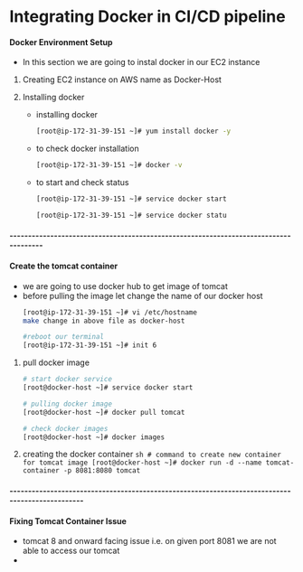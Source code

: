 # Integrating Docker in CI/CD pipeline
   #### Docker Environment Setup
   - In this section we are going to instal docker in our EC2 instance
   
   1. Creating EC2 instance on AWS name as Docker-Host
   
   2. Installing docker 
      - installing docker
        ```sh
        [root@ip-172-31-39-151 ~]# yum install docker -y
        ```
      - to check docker installation
        ```sh
        [root@ip-172-31-39-151 ~]# docker -v
        ```
      - to start and check status 
        ```sh
        [root@ip-172-31-39-151 ~]# service docker start
        
        [root@ip-172-31-39-151 ~]# service docker statu
        ```
      
   #### -------------------------------------------------------------------------------------
   
   #### Create the tomcat container
   
   - we are going to use docker hub to get image of tomcat
   - before pulling the image let change the name of our docker host
     ```sh
     [root@ip-172-31-39-151 ~]# vi /etc/hostname 
     make change in above file as docker-host
     
     #reboot our terminal
     [root@ip-172-31-39-151 ~]# init 6

     ```
   1. pull docker image
      ```sh
      # start docker service
      [root@docker-host ~]# service docker start
      
      # pulling docker image
      [root@docker-host ~]# docker pull tomcat
      
      # check docker images
      [root@docker-host ~]# docker images
      
      ```
   2. creating the docker container
          ```sh
          # command to create new container for tomcat image
          [root@docker-host ~]# docker run -d --name tomcat-container -p 8081:8080 tomcat
          ```
       
   #### ------------------------------------------------------------------------------------------------
   
   #### Fixing Tomcat Container Issue
   - tomcat 8 and onward facing issue i.e. on given port 8081 we are not able to access our tomcat
   - 
   
